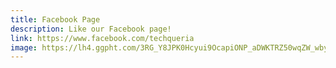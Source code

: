 ```yaml
---
title: Facebook Page
description: Like our Facebook page!
link: https://www.facebook.com/techqueria
image: https://lh4.ggpht.com/3RG_Y8JPK0Hcyui9OcapiONP_aDWKTRZ50wqZW_wbyOF0FamAYEYZfMTW9Cs1OT1kA
---
```

